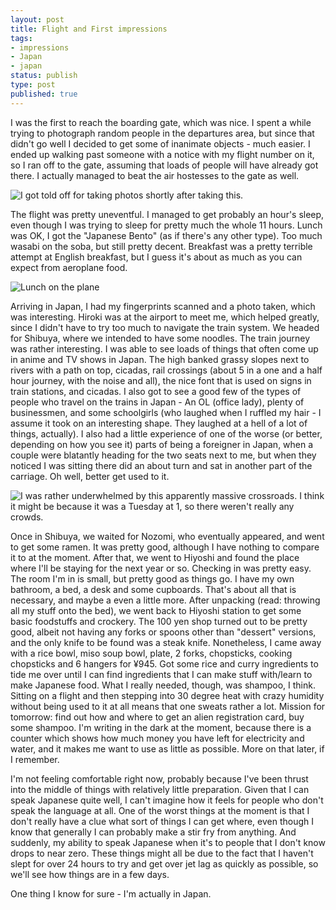 ```yaml
---
layout: post
title: Flight and First impressions
tags:
- impressions
- Japan
- japan
status: publish
type: post
published: true
---
```

I was the first to reach the boarding gate, which was nice. I spent a while trying to photograph random people in the departures area, but since that didn't go well I decided to get some of inanimate objects - much easier. I ended up walking past someone with a notice with my flight number on it, so I ran off to the gate, assuming that loads of people will have already got there. I actually managed to beat the air hostesses to the gate as well.

![I got told off for taking photos shortly after taking this.](http://okkeio.files.wordpress.com/2011/09/img_9463.jpg)

The flight was pretty uneventful. I managed to get probably an hour's sleep, even though I was trying to sleep for pretty much the whole 11 hours. Lunch was OK, I got the "Japanese Bento" (as if there's any other type). Too much wasabi on the soba, but still pretty decent. Breakfast was a pretty terrible attempt at English breakfast, but I guess it's about as much as you can expect from aeroplane food.

![Lunch on the plane](http://okkeio.files.wordpress.com/2011/09/img_9473.jpg)

Arriving in Japan, I had my fingerprints scanned and a photo taken, which was interesting. Hiroki was at the airport to meet me, which helped greatly, since I didn't have to try too much to navigate the train system. We headed for Shibuya, where we intended to have some noodles. The train journey was rather interesting. I was able to see loads of things that often come up in anime and TV shows in Japan. The high banked grassy slopes next to rivers with a path on top, cicadas, rail crossings (about 5 in a one and a half hour journey, with the noise and all), the nice font that is used on signs in train stations, and cicadas. I also got to see a good few of the types of people who travel on the trains in Japan - An OL (office lady), plenty of businessmen, and some schoolgirls (who laughed when I ruffled my hair - I assume it took on an interesting shape. They laughed at a hell of a lot of things, actually). I also had a little experience of one of the worse (or better, depending on how you see it) parts of being a foreigner in Japan, when a couple were blatantly heading for the two seats next to me, but when they noticed I was sitting there did an about turn and sat in another part of the carriage. Oh well, better get used to it.

![I was rather underwhelmed by this apparently massive crossroads. I think it might be because it was a Tuesday at 1, so there weren't really any crowds.](http://okkeio.files.wordpress.com/2011/09/img_9489.jpg)

Once in Shibuya, we waited for Nozomi, who eventually appeared, and went to get some ramen. It was pretty good, although I have nothing to compare it to at the moment. After that, we went to Hiyoshi and found the place where I'll be staying for the next year or so. Checking in was pretty easy. The room I'm in is small, but pretty good as things go. I have my own bathroom, a bed, a desk and some cupboards. That's about all that is necessary, and maybe a even a little more. After unpacking (read: throwing all my stuff onto the bed), we went back to Hiyoshi station to get some basic foodstuffs and crockery. The 100 yen shop turned out to be pretty good, albeit not having any forks or spoons other than "dessert" versions, and the only knife to be found was a steak knife. Nonetheless, I came away with a rice bowl, miso soup bowl, plate, 2 forks, chopsticks, cooking chopsticks and 6 hangers for ¥945. Got some rice and curry ingredients to tide me over until I can find ingredients that I can make stuff with/learn to make Japanese food. What I really needed, though, was shampoo, I think. Sitting on a flight and then stepping into 30 degree heat with crazy humidity without being used to it at all means that one sweats rather a lot. Mission for tomorrow: find out how and where to get an alien registration card, buy some shampoo. I'm writing in the dark at the moment, because there is a counter which shows how much money you have left for electricity and water, and it makes me want to use as little as possible. More on that later, if I remember.

I'm not feeling comfortable right now, probably because I've been thrust into the middle of things with relatively little preparation. Given that I can speak Japanese quite well, I can't imagine how it feels for people who don't speak the language at all. One of the worst things at the moment is that I don't really have a clue what sort of things I can get where, even though I know that generally I can probably make a stir fry from anything. And suddenly, my ability to speak Japanese when it's to people that I don't know drops to near zero. These things might all be due to the fact that I haven't slept for over 24 hours to try and get over jet lag as quickly as possible, so we'll see how things are in a few days.

One thing I know for sure - I'm actually in Japan.
